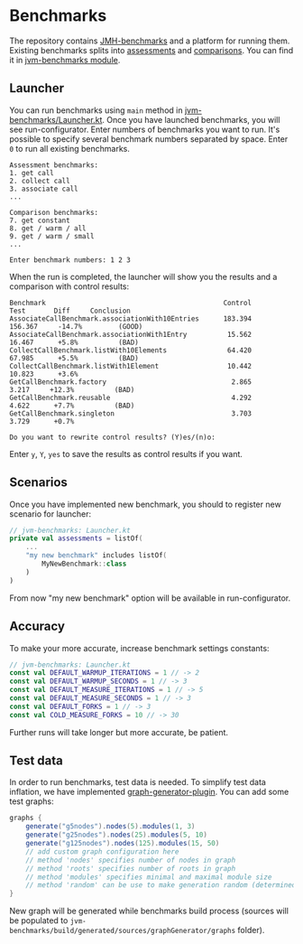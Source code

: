 # Benchmarks

The repository contains [JMH-benchmarks](https://github.com/openjdk/jmh) and a platform for running them. 
Existing benchmarks splits into [assessments](https://github.com/yandex/scout/tree/main/scout/measures/jvm-benchmarks/src/main/kotlin/scout/benchmark/benchmarks/assessment) and [comparisons](https://github.com/yandex/scout/tree/main/scout/measures/jvm-benchmarks/src/main/kotlin/scout/benchmark/benchmarks/comparison). 
You can find it in [jvm-benchmarks module](https://github.com/yandex/scout/tree/main/scout/measures/jvm-benchmarks). 

## Launcher
You can run benchmarks using `main` method in [jvm-benchmarks/Launcher.kt](https://github.com/yandex/scout/blob/main/scout/measures/jvm-benchmarks/src/main/kotlin/scout/benchmark/Launcher.kt). 
Once you have launched benchmarks, you will see run-configurator. Enter numbers of benchmarks you want to run. It's possible to specify several benchmark numbers separated by space. Enter `0` to run all existing benchmarks.
```
Assessment benchmarks:
1. get call
2. collect call
3. associate call
...

Comparison benchmarks:
7. get constant
8. get / warm / all
9. get / warm / small
...

Enter benchmark numbers: 1 2 3
```

When the run is completed, the launcher will show you the results and a comparison with control results:
```
Benchmark                                            Control       Test       Diff     Conclusion
AssociateCallBenchmark.associationWith10Entries      183.394    156.367     -14.7%         (GOOD)
AssociateCallBenchmark.associationWith1Entry          15.562     16.467      +5.8%          (BAD)
CollectCallBenchmark.listWith10Elements               64.420     67.985      +5.5%          (BAD)
CollectCallBenchmark.listWith1Element                 10.442     10.823      +3.6%               
GetCallBenchmark.factory                               2.865      3.217     +12.3%          (BAD)
GetCallBenchmark.reusable                              4.292      4.622      +7.7%          (BAD)
GetCallBenchmark.singleton                             3.703      3.729      +0.7%               

Do you want to rewrite control results? (Y)es/(n)o: 
```

Enter `y`, `Y`, `yes` to save the results as control results if you want.

## Scenarios
Once you have implemented new benchmark, you should to register new scenario for launcher:
```kotlin
// jvm-benchmarks: Launcher.kt
private val assessments = listOf(
    ...
    "my new benchmark" includes listOf(
        MyNewBenchmark::class
    )
)
```
From now "my new benchmark" option will be available in run-configurator.

## Accuracy
To make your more accurate, increase benchmark settings constants:
```kotlin
// jvm-benchmarks: Launcher.kt
const val DEFAULT_WARMUP_ITERATIONS = 1 // -> 2
const val DEFAULT_WARMUP_SECONDS = 1 // -> 3
const val DEFAULT_MEASURE_ITERATIONS = 1 // -> 5
const val DEFAULT_MEASURE_SECONDS = 1 // -> 3
const val DEFAULT_FORKS = 1 // -> 3
const val COLD_MEASURE_FORKS = 10 // -> 30
```
Further runs will take longer but more accurate, be patient.

## Test data
In order to run benchmarks, test data is needed. To simplify test data inflation, we have implemented [graph-generator-plugin](https://github.com/yandex/scout/tree/main/scout/measures/graph-generator-plugin). You can add some test graphs:
```groovy
graphs {
    generate("g5nodes").nodes(5).modules(1, 3)
    generate("g25nodes").nodes(25).modules(5, 10)
    generate("g125nodes").nodes(125).modules(15, 50)
    // add custom graph configuration here
    // method 'nodes' specifies number of nodes in graph
    // method 'roots' specifies number of roots in graph
    // method 'modules' specifies minimal and maximal module size
    // method 'random' can be use to make generation random (determined by default)
}
```
New graph will be generated while benchmarks build process (sources will be populated to `jvm-benchmarks/build/generated/sources/graphGenerator/graphs` folder).
